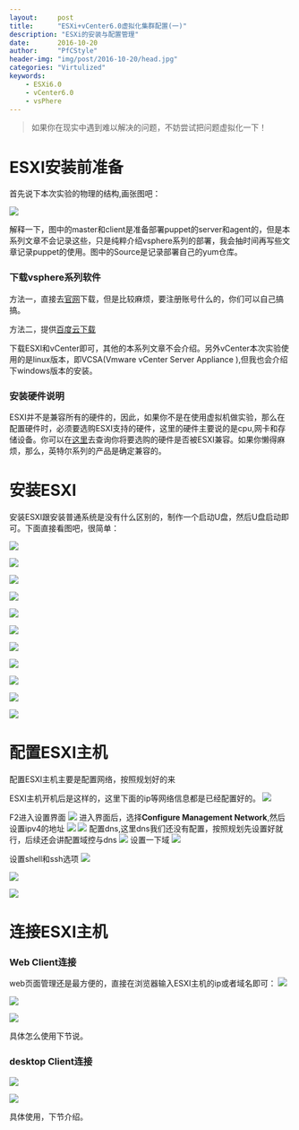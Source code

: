 ```yaml
---
layout:		post
title:		"ESXi+vCenter6.0虚拟化集群配置(一)"
description: "ESXi的安装与配置管理"
date:		2016-10-20
author:		"PfCStyle"
header-img:	"img/post/2016-10-20/head.jpg"
categories: "Virtulized"
keywords:
    - ESXi6.0
    - vCenter6.0
    - vsPhere
---
```


> 如果你在现实中遇到难以解决的问题，不妨尝试把问题虚拟化一下！

# ESXI安装前准备

首先说下本次实验的物理的结构,画张图吧：

![](/img/post/2016-10-20/v-structure.png)

解释一下，图中的master和client是准备部署puppet的server和agent的，但是本系列文章不会记录这些，只是纯粹介绍vsphere系列的部署，我会抽时间再写些文章记录puppet的使用。图中的Source是记录部署自己的yum仓库。

### 下载vsphere系列软件

方法一，直接去[官网](https://my.vmware.com/cn/web/vmware/info/slug/datacenter_cloud_infrastructure/vmware_vsphere_with_operations_management/6_0)下载，但是比较麻烦，要注册账号什么的，你们可以自己搞搞。

方法二，提供[百度云下载](http://pan.baidu.com/s/1bQ8YeU)

下载ESXI和vCenter即可，其他的本系列文章不会介绍。另外vCenter本次实验使用的是linux版本，即VCSA(Vmware vCenter Server Appliance
),但我也会介绍下windows版本的安装。

### 安装硬件说明

ESXI并不是兼容所有的硬件的，因此，如果你不是在使用虚拟机做实验，那么在配置硬件时，必须要选购ESXI支持的硬件，这里的硬件主要说的是cpu,网卡和存储设备。你可以在[这里](http://www.vmware.com/resources/compatibility/search.php)去查询你将要选购的硬件是否被ESXI兼容。如果你懒得麻烦，那么，英特尔系列的产品是确定兼容的。

# 安装ESXI

安装ESXI跟安装普通系统是没有什么区别的，制作一个启动U盘，然后U盘启动即可。下面直接看图吧，很简单：

![](/img/post/2016-10-20/esxi_install1.png)

![](/img/post/2016-10-20/esxi_install2.png)

![](/img/post/2016-10-20/esxi_install3.png)

![](/img/post/2016-10-20/esxi_install4.png)

![](/img/post/2016-10-20/esxi_install5.png)

![](/img/post/2016-10-20/esxi_install6.png)

![](/img/post/2016-10-20/esxi_install7.png)

![](/img/post/2016-10-20/esxi_install8.png)

![](/img/post/2016-10-20/esxi_install9.png)

![](/img/post/2016-10-20/esxi_install10.png)

![](/img/post/2016-10-20/esxi_install11.png)

# 配置ESXI主机

配置ESXI主机主要是配置网络，按照规划好的来

ESXI主机开机后是这样的，这里下面的ip等网络信息都是已经配置好的。
![](/img/post/2016-10-20/esxi_home.png)

F2进入设置界面
![](/img/post/2016-10-20/esxi_login.png)
进入界面后，选择**Configure Management Network**,然后设置ipv4的地址
![](/img/post/2016-10-20/toIPv4.png)
![](/img/post/2016-10-20/IPv4-configure.png)
配置dns,这里dns我们还没有配置，按照规划先设置好就行，后续还会讲配置域控与dns
![](/img/post/2016-10-20/DNS-configure.png)
设置一下域
![](/img/post/2016-10-20/domain-name.png)

设置shell和ssh选项
![](/img/post/2016-10-20/troubleshoot.png)

![](/img/post/2016-10-20/troubleshoot-configure.png)

![](/img/post/2016-10-20/esxi-shell.png)

# 连接ESXI主机

### Web Client连接

web页面管理还是最方便的，直接在浏览器输入ESXI主机的ip或者域名即可：
![](/img/post/2016-10-20/esxi_web_home.png)

![](/img/post/2016-10-20/esxi_web_login.png)

![](/img/post/2016-10-20/esxi_manage.png)

具体怎么使用下节说。

### desktop Client连接

![](/img/post/2016-10-20/esxi_desktop.png)

![](/img/post/2016-10-20/desktop_manager.png)

具体使用，下节介绍。





